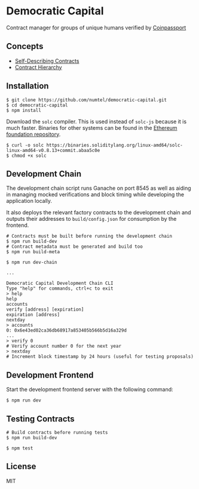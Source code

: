 # Democratic Capital

Contract manager for groups of unique humans verified by [Coinpassport](https://coinpassport.net)

## Concepts

* [Self-Describing Contracts](contracts.md)
* [Contract Hierarchy](hierarchy.md)

## Installation

```
$ git clone https://github.com/numtel/democratic-capital.git
$ cd democratic-capital
$ npm install
```

Download the `solc` compiler. This is used instead of `solc-js` because it is much faster. Binaries for other systems can be found in the [Ethereum foundation repository](https://github.com/ethereum/solc-bin/).
```
$ curl -o solc https://binaries.soliditylang.org/linux-amd64/solc-linux-amd64-v0.8.13+commit.abaa5c0e
$ chmod +x solc
```

## Development Chain

The development chain script runs Ganache on port 8545 as well as aiding in managing mocked verifications and block timing while developing the application locally.

It also deploys the relevant factory contracts to the development chain and outputs their addresses to `build/config.json` for consumption by the frontend.

```
# Contracts must be built before running the development chain
$ npm run build-dev
# Contract metadata must be generated and build too
$ npm run build-meta

$ npm run dev-chain

...

Democratic Capital Development Chain CLI
Type "help" for commands, ctrl+c to exit
> help
help 
accounts 
verify [address] [expiration]
expiration [address]
nextday
> accounts
0: 0x6e43ed02ca36db68917a853405b566b5d16a329d
...
> verify 0
# Verify account number 0 for the next year
> nextday
# Increment block timestamp by 24 hours (useful for testing proposals)
```

## Development Frontend

Start the development frontend server with the following command:

```
$ npm run dev
```

## Testing Contracts

```
# Build contracts before running tests
$ npm run build-dev

$ npm test
```

## License

MIT
